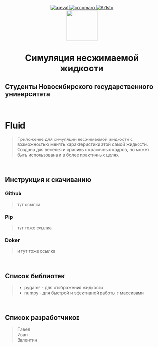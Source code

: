 <div id="badges" align="center">
  <a href="https://vk.com/axeval">
    <img src="https://upload.wikimedia.org/wikipedia/commons/thumb/6/60/VK_Full_Logo_%282021-present%29.svg/2560px-VK_Full_Logo_%282021-present%29.svg.png" alt="axeval"/>
  </a>
  <a href="https://vk.com/cocomaro">
    <img src="https://img.shields.io/badge/YouTube-red?style=for-the-badge&logo=youtube&logoColor=white" alt="cocomaro"/>
  </a>
  <a href="https://vk.com/ar1sto">
    <img src="https://img.shields.io/badge/Twitter-blue?style=for-the-badge&logo=twitter&logoColor=white" alt="Ar1sto"/>
  </a>
</div>

<div id="header" align="center">
  <img src="https://media.giphy.com/media/xTiN0GCrD3iqO4CRZm/giphy.gif" width="100"/>
</div>

<h1 align="center">Симуляция несжимаемой жидкости <a href="https://daniilshat.ru/" target="_blank"></a></h1>
<h2><align="center">Студенты Новосибирского государственного университета</h2>
<br>

# Fluid
> Приложение для симуляции несжимаемой жидкости с возможностью менять характеристики этой самой жидкости. Создана для веселья и красивых красочных кадров, но может быть использована и в более практичных целях.
<br>

## Инструкция к скачиванию
### Github
> тут ссылка
### Pip
> тут тоже ссылка
### Doker
> и тут тоже ссылка
<br>

## Список библиотек
>- pygame - для отображения жидкости <br>
>- numpy - для быстрой и эфективной работы с массивами <br>
<br>

## Список разработчиков
> Павел <br>
> Иван <br>
> Валентин <br>
<br>
